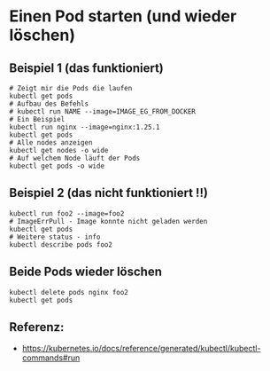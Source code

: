 # Einen Pod starten (und wieder löschen)

## Beispiel 1 (das funktioniert)

```
# Zeigt mir die Pods die laufen
kubectl get pods
# Aufbau des Befehls
# kubectl run NAME --image=IMAGE_EG_FROM_DOCKER
# Ein Beispiel
kubectl run nginx --image=nginx:1.25.1
kubectl get pods
# Alle nodes anzeigen
kubectl get nodes -o wide
# Auf welchem Node läuft der Pods
kubectl get pods -o wide
```

## Beispiel 2 (das nicht funktioniert !!)

```
kubectl run foo2 --image=foo2
# ImageErrPull - Image konnte nicht geladen werden
kubectl get pods
# Weitere status - info
kubectl describe pods foo2
```

## Beide Pods wieder löschen

```
kubectl delete pods nginx foo2
kubectl get pods
```

## Referenz:

  * https://kubernetes.io/docs/reference/generated/kubectl/kubectl-commands#run
